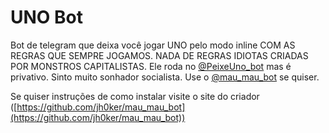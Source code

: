 # UNO Bot
Bot de telegram que deixa você jogar UNO pelo modo inline COM AS REGRAS QUE SEMPRE JOGAMOS. NADA DE REGRAS IDIOTAS CRIADAS POR MONSTROS CAPITALISTAS.
Ele roda no [@PeixeUno_bot](http://telegram.me/PeixeUno_bot) mas é privativo. Sinto muito sonhador socialista. Use o [@mau_mau_bot](http://telegram.me/mau_mau_bot) se quiser.

Se quiser instruções de como instalar visite o site do criador ([https://github.com/jh0ker/mau_mau_bot](https://github.com/jh0ker/mau_mau_bot))
